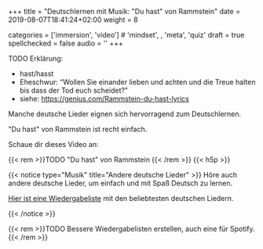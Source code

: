 +++
title = "Deutschlernen mit Musik: \"Du hast\" von Rammstein"
date =  2019-08-07T18:41:24+02:00
weight = 8

categories = ['immersion', 'video'] # 'mindset', , 'meta', 'quiz'
draft = true
spellchecked = false
audio = ''
+++

TODO Erklärung:
- hast/hasst
- Eheschwur: “Wollen Sie einander lieben und achten und die Treue halten bis dass der Tod euch scheidet?”
- siehe: https://genius.com/Rammstein-du-hast-lyrics


Manche deutsche Lieder eignen sich hervorragend zum Deutschlernen.

"Du hast" von Rammstein ist recht einfach.

Schaue dir dieses Video an:

{{< rem >}}TODO "Du hast" von Rammstein {{< /rem >}}
{{< h5p >}}

{{< notice type="Musik" title="Andere deutsche Lieder" >}}
Höre auch andere deutsche Lieder, um einfach und mit Spaß Deutsch zu lernen.

[Hier ist eine Wiedergabeliste](https://www.youtube.com/playlist?list=PLEByPi2gBp1SThXGFx_9h57mB7YjagALp) mit den beliebtesten deutschen Liedern.

{{< /notice >}}

{{< rem >}}TODO Bessere Wiedergabelisten erstellen, auch eine für Spotify.{{< /rem >}}